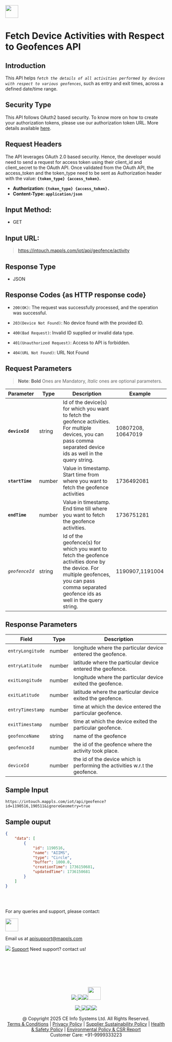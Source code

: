 
[<img src="https://about.mappls.com/about/images/MAPPLS-MapmyIndia-logo.png" height="40"/> </p>](https://about.mappls.com/api/)

# Fetch Device Activities with Respect to Geofences API

## **Introduction**
This API helps *`fetch the details of all activities performed by devices with respect to various geofences`*, such as entry and exit times, across a defined date/time range.

## **Security Type**
This API follows OAuth2 based security. To know more on how to create your authorization tokens, please use our authorization token URL. More details available [here](https://github.com/mappls-api/mappls-rest-apis/tree/main/mappls-token-generation-api).

## **Request Headers**

The API leverages OAuth 2.0 based security. Hence, the developer would need to send a request for access token using their client_id and client_secret to the OAuth API. Once validated from the OAuth API, the access_token and the token_type need to be sent as Authorization header with the value: **`{token_type} {access_token}`.**

- **Authorization: `{token_type} {access_token}.`**
- **Content-Type: `application/json`**


## **Input Method:**
- GET

## **Input URL:**

 > https://intouch.mappls.com/iot/api/geofence/activity

## **Response Type**
- JSON

## **Response Codes {as HTTP response code}**

-  `200(OK)`: The request was successfully processed, and the operation was successful.

- `203(Device Not Found)`: No device found with the provided ID.

- `400(Bad Request)`: Invalid ID supplied or invalid data type.

- `401(Unauthorized Request)`: Access to API is forbidden.

- `404(URL Not Found)`: URL Not Found

## **Request Parameters**
> **Note**: **Bold** Ones are Mandatory, *Italic* ones are optional parameters.

| **Parameter** | **Type** | **Description** | **Example** |
| --- | --- | --- | --- |
| **`deviceId `** | string | Id of the device(s) for which you want to fetch the geofence activities. For multiple devices, you can pass comma separated device ids as well in the query string. | 10807208, 10647019 |
| **`startTime`**  | number | Value in timestamp. Start time from where you want to fetch the geofence activities | 1736492081 |
| **`endTime`**  | number | Value in timestamp. End time till where you want to fetch the geofence activities. | 1736751281 |
| *`geofenceId`* | string | Id of the geofence(s) for which you want to fetch the geofence activities done by the device. For multiple geofences, you can pass comma separated geofence ids as well in the query string. | 1190907,1191004 |


## **Response Parameters**

| **Field** | **Type** | **Description** |
| --- | --- | --- |
|`entryLongitude` | number | longitude where the particular device entered the geofence. |
|`entryLatitude` | number | latitude where the particular device entered the geofence.|
|`exitLongitude` | number | longitude where the particular device exited the geofence.|
|`exitLatitude` | number | latitude where the particular device exited the geofence.|
|`entryTimestamp` | number | time at which the device entered the particular geofence.|
|`exitTimestamp` | number | time at which the device exited the particular geofence.|
|`geofenceName` | string | name of the geofence |
|`geofenceId` | number | the id of the geofence where the activity took place. |
|`deviceId` | number | the id of the device which is performing the activities w.r.t the geofence. |

## **Sample Input**
```
https://intouch.mappls.com/iot/api/geofence?id=1190516,190511&ignoreGeometry=true
```
## **Sample ouput**

```json
{
    "data": [
        {
            "id": 1190516,
            "name": "AIIMS",
            "type": "Circle",
            "buffer": 1000.0,
            "creationTime": 1736150681,
            "updatedTime": 1736150681
        }
    ]
}
```

<br></br>

For any queries and support, please contact: 

[<img src="https://about.mappls.com/images/mappls-logo.svg" height="40"/> </p>](https://about.mappls.com/api/)
Email us at [apisupport@mappls.com](mailto:apisupport@mappls.com)


![](https://www.mapmyindia.com/api/img/icons/support.png)
[Support](https://about.mappls.com/contact/)
Need support? contact us!

<br></br>


<br></br>

[<p align="center"> <img src="https://www.mapmyindia.com/api/img/icons/stack-overflow.png"/> ](https://stackoverflow.com/questions/tagged/mappls-api)[![](https://www.mapmyindia.com/api/img/icons/blog.png)](https://about.mappls.com/blog/)[![](https://www.mapmyindia.com/api/img/icons/gethub.png)](https://github.com/Mappls-api)[<img src="https://mmi-api-team.s3.ap-south-1.amazonaws.com/API-Team/npm-logo.one-third%5B1%5D.png" height="40"/> </p>](https://www.npmjs.com/org/mapmyindia) 



[<p align="center"> <img src="https://www.mapmyindia.com/june-newsletter/icon4.png"/> ](https://www.facebook.com/Mapplsofficial)[![](https://www.mapmyindia.com/june-newsletter/icon2.png)](https://twitter.com/mappls)[![](https://www.mapmyindia.com/newsletter/2017/aug/llinkedin.png)](https://www.linkedin.com/company/mappls/)[![](https://www.mapmyindia.com/june-newsletter/icon3.png)](https://www.youtube.com/channel/UCAWvWsh-dZLLeUU7_J9HiOA)




<div align="center">@ Copyright 2025 CE Info Systems Ltd. All Rights Reserved.</div>

<div align="center"> <a href="https://about.mappls.com/api/terms-&-conditions">Terms & Conditions</a> | <a href="https://about.mappls.com/about/privacy-policy">Privacy Policy</a> | <a href="https://about.mappls.com/pdf/mapmyIndia-sustainability-policy-healt-labour-rules-supplir-sustainability.pdf">Supplier Sustainability Policy</a> | <a href="https://about.mappls.com/pdf/Health-Safety-Management.pdf">Health & Safety Policy</a> | <a href="https://about.mappls.com/pdf/Environment-Sustainability-Policy-CSR-Report.pdf">Environmental Policy & CSR Report</a>

<div align="center">Customer Care: +91-9999333223</div>

